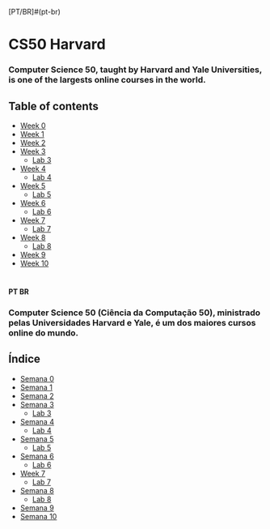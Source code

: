 [PT/BR]#(pt-br)

# CS50 Harvard

### Computer Science 50, taught by Harvard and Yale Universities, is one of the largests online courses in the world.
 
## Table of contents
- [Week 0](https://scratch.mit.edu/projects/583035378/)
- [Week 1](https://github.com/marciomendonc4/CS50-Harvard/tree/main/pset1)
- [Week 2](https://github.com/marciomendonc4/CS50-Harvard/tree/main/pset2)
- [Week 3](https://github.com/marciomendonc4/CS50-Harvard/tree/main/pset3)
     + [Lab 3](https://github.com/marciomendonc4/CS50-Harvard/tree/main/lab3)
- [Week 4](https://github.com/marciomendonc4/CS50-Harvard/tree/main/pset4)
     + [Lab 4](https://github.com/marciomendonc4/CS50-Harvard/tree/main/lab4)
- [Week 5](https://github.com/marciomendonc4/CS50-Harvard/tree/main/pset5)
     + [Lab 5](https://github.com/marciomendonc4/CS50-Harvard/tree/main/lab5)
- [Week 6](https://github.com/marciomendonc4/CS50-Harvard/tree/main/pset6)
     + [Lab 6](https://github.com/marciomendonc4/CS50-Harvard/tree/main/lab6)
- [Week 7](https://github.com/marciomendonc4/CS50-Harvard/tree/main/pset7)
     + [Lab 7](https://github.com/marciomendonc4/CS50-Harvard/tree/main/lab7)
- [Week 8](https://github.com/marciomendonc4/CS50-Harvard/tree/main/pset8)
     + [Lab 8](https://github.com/marciomendonc4/CS50-Harvard/tree/main/lab8)
- [Week 9]()
- [Week 10]()

#
#### PT BR

### Computer Science 50 (Ciência da Computação 50), ministrado pelas Universidades Harvard e Yale, é um dos maiores cursos online do mundo.
 
## Índice
- [Semana 0](https://scratch.mit.edu/projects/583035378/)
- [Semana 1](https://github.com/marciomendonc4/CS50-Harvard/tree/main/pset1)
- [Semana 2](https://github.com/marciomendonc4/CS50-Harvard/tree/main/pset2)
- [Semana 3](https://github.com/marciomendonc4/CS50-Harvard/tree/main/pset3)
     + [Lab 3](https://github.com/marciomendonc4/CS50-Harvard/tree/main/lab3)
- [Semana 4](https://github.com/marciomendonc4/CS50-Harvard/tree/main/pset4)
     + [Lab 4](https://github.com/marciomendonc4/CS50-Harvard/tree/main/lab4)
- [Semana 5](https://github.com/marciomendonc4/CS50-Harvard/tree/main/pset5)
     + [Lab 5](https://github.com/marciomendonc4/CS50-Harvard/tree/main/lab5)
- [Semana 6](https://github.com/marciomendonc4/CS50-Harvard/tree/main/pset6)
     + [Lab 6](https://github.com/marciomendonc4/CS50-Harvard/tree/main/lab6)
- [Week 7](https://github.com/marciomendonc4/CS50-Harvard/tree/main/pset7)
     + [Lab 7](https://github.com/marciomendonc4/CS50-Harvard/tree/main/lab7)
- [Semana 8](https://github.com/marciomendonc4/CS50-Harvard/tree/main/pset8)
     + [Lab 8](https://github.com/marciomendonc4/CS50-Harvard/tree/main/lab8)
- [Semana 9]()
- [Semana 10]()

 
